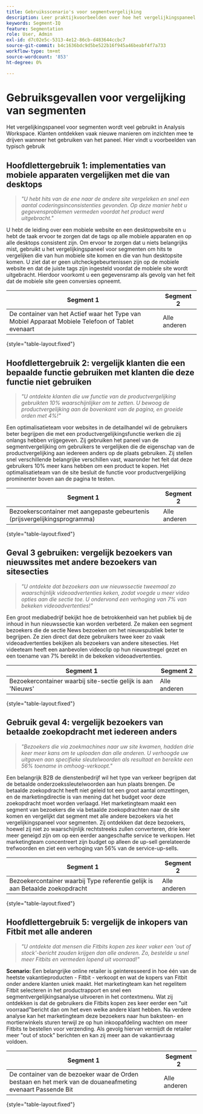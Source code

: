 ```yaml
---
title: Gebruiksscenario's voor segmentvergelijking
description: Leer praktijkvoorbeelden over hoe het vergelijkingspaneel van segmenten kan worden gebruikt om insight te betrekken bij een marketingstrategie.
keywords: Segment-IQ
feature: Segmentation
role: User, Admin
exl-id: d7c02e5c-5313-4e12-86cb-d483644ccbc7
source-git-commit: b4c1636bdc9d5be522b16f945a46beabf4f7a733
workflow-type: tm+mt
source-wordcount: '853'
ht-degree: 0%

---
```


# Gebruiksgevallen voor vergelijking van segmenten

Het vergelijkingspaneel voor segmenten wordt veel gebruikt in Analysis Workspace. Klanten ontdekken vaak nieuwe manieren om inzichten mee te drijven wanneer het gebruiken van het paneel. Hier vindt u voorbeelden van typisch gebruik

## Hoofdlettergebruik 1: implementaties van mobiele apparaten vergelijken met die van desktops

> *&quot;U hebt hits van de ene naar de andere site vergeleken en snel een aantal coderingsinconsistenties gevonden. Op deze manier hebt u gegevensproblemen vermeden voordat het product werd uitgebracht.&quot;*

U hebt de leiding over een mobiele website en een desktopwebsite en u hebt de taak ervoor te zorgen dat de tags op alle mobiele apparaten en op alle desktops consistent zijn. Om ervoor te zorgen dat u niets belangrijks mist, gebruikt u het vergelijkingspaneel voor segmenten om hits te vergelijken die van hun mobiele site komen en die van hun desktopsite komen. U ziet dat er geen uitcheckgebeurtenissen zijn op de mobiele website en dat de juiste tags zijn ingesteld voordat de mobiele site wordt uitgebracht. Hierdoor voorkomt u een gegevensramp als gevolg van het feit dat de mobiele site geen conversies opneemt.

| Segment 1 | Segment 2 |
|--- |--- |
| De container van het Actief waar het Type van Mobiel Apparaat Mobiele Telefoon of Tablet evenaart | Alle anderen |

{style="table-layout:fixed"}


## Hoofdlettergebruik 2: vergelijk klanten die een bepaalde functie gebruiken met klanten die deze functie niet gebruiken

> *&quot;U ontdekte klanten die uw functie van de productvergelijking gebruikten 10% waarschijnlijker om te zetten. U bewoog de productvergelijking aan de bovenkant van de pagina, en groeide orden met 4%!&quot;*

Een optimalisatieteam voor websites in de detailhandel wil de gebruikers beter begrijpen die met een productvergelijkingsfunctie werken die zij onlangs hebben vrijgegeven. Zij gebruiken het paneel van de segmentvergelijking om gebruikers te vergelijken die de eigenschap van de productvergelijking aan iedereen anders op de plaats gebruiken. Zij stellen snel verschillende belangrijke verschillen vast, waaronder het feit dat deze gebruikers 10% meer kans hebben om een product te kopen. Het optimalisatieteam van de site besluit de functie voor productvergelijking prominenter boven aan de pagina te testen.

| Segment 1 | Segment 2 |
|--- |--- |
| Bezoekerscontainer met aangepaste gebeurtenis (prijsvergelijkingsprogramma) | Alle anderen |

{style="table-layout:fixed"}


## Geval 3 gebruiken: vergelijk bezoekers van nieuwssites met andere bezoekers van sitesecties

> *&quot;U ontdekte dat bezoekers aan uw nieuwssectie tweemaal zo waarschijnlijk videoadvertenties keken, zodat voegde u meer video opties aan die sectie toe. U ondervond een verhoging van 7% van bekeken videoadvertenties!&quot;*

Een groot mediabedrijf bekijkt hoe de betrokkenheid van het publiek bij de inhoud in hun nieuwssectie kan worden verbeterd. Ze maken een segment bezoekers die de sectie News bezoeken om het nieuwspubliek beter te begrijpen. Ze zien direct dat deze gebruikers twee keer zo vaak videoadvertenties bekijken als bezoekers van andere sitesecties. Het videeteam heeft een aanbevolen videoclip op hun nieuwstregel gezet en een toename van 7% bereikt in de bekeken videoadvertenties.

| Segment 1 | Segment 2 |
|--- |--- |
| Bezoekercontainer waarbij site-sectie gelijk is aan &#39;Nieuws&#39; | Alle anderen |

{style="table-layout:fixed"}


## Gebruik geval 4: vergelijk bezoekers van betaalde zoekopdracht met iedereen anders

> *&quot;Bezoekers die via zoekmachines naar uw site kwamen, hadden drie keer meer kans om te uploaden dan alle anderen. U verhoogde uw uitgaven aan specifieke sleutelwoorden als resultaat en bereikte een 56% toename in omhoog-verkoopt.&quot;*

Een belangrijk B2B de dienstenbedrijf wil het type van verkeer begrijpen dat de betaalde onderzoekssleutelwoorden aan hun plaats brengen. De betaalde zoekopdracht heeft niet geleid tot een groot aantal omzettingen, en de marketingdirectie is van mening dat het budget voor deze zoekopdracht moet worden verlaagd. Het marketingteam maakt een segment van bezoekers die via betaalde zoekopdrachten naar de site komen en vergelijkt dat segment met alle andere bezoekers via het vergelijkingspaneel voor segmenten. Zij ontdekken dat deze bezoekers, hoewel zij niet zo waarschijnlijk rechtstreeks zullen converteren, drie keer meer geneigd zijn om op een eerder aangeschafte service te verkopen. Het marketingteam concentreert zijn budget op alleen de up-sell gerelateerde trefwoorden en ziet een verhoging van 56% van de service-up-sells.

| Segment 1 | Segment 2 |
|--- |--- |
| Bezoekercontainer waarbij Type referentie gelijk is aan Betaalde zoekopdracht | Alle anderen |

{style="table-layout:fixed"}


## Hoofdlettergebruik 5: vergelijk de inkopers van Fitbit met alle anderen

> *&quot;U ontdekte dat mensen die Fitbits kopen zes keer vaker een &#39;out of stock&#39;-bericht zouden krijgen dan alle anderen. Zo, bestelde u snel meer Fitbits en vermeden lopend uit voorraad!&quot;*

**Scenario:** Een belangrijke online retailer is geinteresseerd in hoe één van de heetste vakantieproducten - Fitbit - verkoopt en wat de kopers van Fitbit onder andere klanten uniek maakt. Het marketingteam kan het regelitem Fitbit selecteren in het productrapport en snel een segmentvergelijkingsanalyse uitvoeren in het contextmenu. Wat zij ontdekken is dat de gebruikers die Fitbits kopen zes keer eerder een &quot;uit voorraad&quot;bericht dan om het even welke andere klant hebben. Na verdere analyse kan het marketingteam deze bezoekers naar hun baksteen- en mortierwinkels sturen terwijl ze op hun inkoopafdeling wachten om meer Fitbits te bestellen voor verzending. Als gevolg hiervan vermijdt de retailer meer &quot;out of stock&quot; berichten en kan zij meer aan de vakantievraag voldoen.

| Segment 1 | Segment 2 |
|--- |--- |
| De container van de bezoeker waar de Orden bestaan en het merk van de douaneafmeting evenaart Passende Bit | Alle anderen |

{style="table-layout:fixed"}